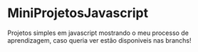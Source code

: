 # MiniProjetosJavascript
Projetos simples em javascript mostrando o meu processo de aprendizagem, caso queria ver estão disponiveis nas branchs!
